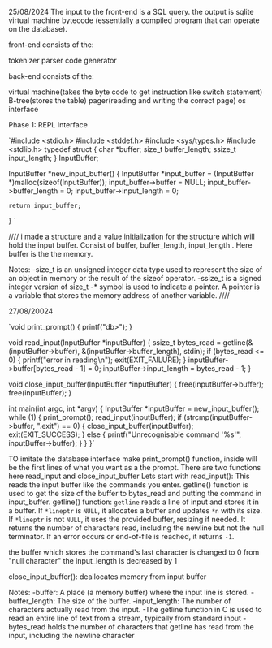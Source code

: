 25/08/2024
The input to the front-end is a SQL query. the output is sqlite virtual machine bytecode (essentially a compiled program that can operate on the database).

front-end consists of the:

tokenizer
parser
code generator

back-end consists of the:

virtual machine(takes the byte code to get instruction like switch statement)
B-tree(stores the table)
pager(reading and writing the correct page)
os interface

Phase 1:
REPL Interface

`#include <stdio.h>
#include <stddef.h>
#include <sys/types.h>
#include <stdlib.h>
typedef struct
{
char \*buffer;
size_t buffer_length;
ssize_t input_length;
} InputBuffer;

InputBuffer *new_input_buffer()
{
InputBuffer *input_buffer = (InputBuffer \*)malloc(sizeof(InputBuffer));
input_buffer->buffer = NULL;
input_buffer->buffer_length = 0;
input_buffer->input_length = 0;

    return input_buffer;

}
`

////
i made a structure and a value initialization for the structure which will hold the input buffer.
Consist of buffer, buffer_length, input_length .
Here buffer is the the memory.

Notes:
-size_t is an unsigned integer data type used to represent the size of an object in memory or the result of the sizeof operator.
-ssize_t is a signed integer version of size_t
-\* symbol is used to indicate a pointer. A pointer is a variable that stores the memory address of another variable.
////

27/08/20024

`void print_prompt()
{
printf("db>");
}

void read_input(InputBuffer \*inputBuffer)
{
ssize_t bytes_read = getline(&(inputBuffer->buffer), &(inputBuffer->buffer_length), stdin);
if (bytes_read <= 0)
{
printf("error in reading\n");
exit(EXIT_FAILURE);
}
inputBuffer->buffer[bytes_read - 1] = 0;
inputBuffer->input_length = bytes_read - 1;
}

void close_input_buffer(InputBuffer \*inputBuffer)
{
free(inputBuffer->buffer);
free(inputBuffer);
}

int main(int argc, int *argv)
{
InputBuffer *inputBuffer = new_input_buffer();
while (1)
{
print_prompt();
read_input(inputBuffer);
if (strcmp(inputBuffer->buffer, ".exit") == 0)
{
close_input_buffer(inputBuffer);
exit(EXIT_SUCCESS);
}
else
{
printf("Unrecognisable command '%s'", inputBuffer->buffer);
}
}
}`

TO imitate the database interface make print_prompt() function, inside will be the first lines of what you want as a the prompt.
There are two functions here read_input and close_input_buffer
Lets start with read_input():
This reads the input buffer like the commands you enter.
getline() function is used to get the size of the buffer to bytes_read and putting the command in input_buffer.
getline() function:
`getline` reads a line of input and stores it in a buffer. If `*lineptr` is `NULL`, it allocates a buffer and updates `*n` with its size. If `*lineptr` is not `NULL`, it uses the provided buffer, resizing if needed. It returns the number of characters read, including the newline but not the null terminator. If an error occurs or end-of-file is reached, it returns `-1`.

the buffer which stores the command's last character is changed to 0 from "null character"
the input_length is decreased by 1

close_input_buffer(): deallocates memory from input buffer

Notes:
-buffer: A place (a memory buffer) where the input line is stored.
-buffer_length: The size of the buffer.
-input_length: The number of characters actually read from the input.
-The getline function in C is used to read an entire line of text from a stream, typically from standard input
-bytes_read holds the number of characters that getline has read from the input, including the newline character
